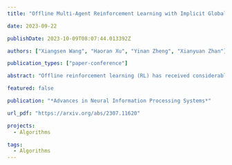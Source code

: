 ```yaml
---
title: "Offline Multi-Agent Reinforcement Learning with Implicit Global-to-Local Value Regularization"

date: 2023-09-22

publishDate: 2023-10-09T08:07:44.013392Z

authors: ["Xiangsen Wang", "Haoran Xu", "Yinan Zheng", "Xianyuan Zhan"]

publication_types: ["paper-conference"]

abstract: "Offline reinforcement learning (RL) has received considerable attention in recent years due to its attractive capability of learning policies from offline datasets without environmental interactions. Despite some success in the single-agent setting, offline multi-agent RL (MARL) remains to be a challenge. The large joint state-action space and the coupled multi-agent behaviors pose extra complexities for offline policy optimization. Most existing offline MARL studies simply apply offline data-related regularizations on individual agents, without fully considering the multi-agent system at the global level. In this work, we present OMIGA, a new offline m ulti-agent RL algorithm with implicit global-to-local v alue regularization. OMIGA provides a principled framework to convert global-level value regularization into equivalent implicit local value regularizations and simultaneously enables in-sample learning, thus elegantly bridging multi-agent value decomposition and policy learning with offline regularizations. Based on comprehensive experiments on the offline multi-agent MuJoCo and StarCraft II micro-management tasks, we show that OMIGA achieves superior performance over the state-of-the-art offline MARL methods in almost all tasks."

featured: false

publication: "*Advances in Neural Information Processing Systems*"

url_pdf: "https://arxiv.org/abs/2307.11620"

projects: 
  - Algorithms  

tags:
  - Algorithms 
---
```


